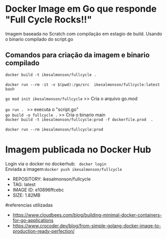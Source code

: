 # Docker Image em Go que responde "Full Cycle Rocks!!"
Imagem baseada no Scratch com compilação em estagio de build. Usando o binario compilado do script.go <br>

## Comandos para criação da imagem e binario compilado <br>
``docker build -t ikesalmonson/fullcycle .   `` <br>  
``docker run --rm -it -v $(pwd):/go/src  ikesalmonson/fullcycle:latest bash `` <br>  

`` go mod init ikesalmonson/fullcycle `` >> Cria o arquivo go.mod  <br>  
`` go run .  ``  >> executa o "script.go"<br>
`` go build -o fullcycle . `` >> Cria o binario main  <br>
``docker build -t ikesalmonson/fullcycle:prod -f dockerfile.prod  . `` <br>  
``docker run --rm ikesalmonson/fullcycle:prod ``  <br>  

 
# Imagem publicada no Docker Hub 	 <br>
 
 Login via o docker no dockerhub:  `` docker login``  <br>
 Enviada a imagem:`` docker push ikesalmonson/fullcycle ``    <br>

- REPOSITORY: ikesalmonson/fullcycle
- TAG: latest
- IMAGE ID: e10896ffcebc
- SIZE:   1.82MB

  

#referencias utilizadas 
- https://www.cloudbees.com/blog/building-minimal-docker-containers-for-go-applications
- https://www.crocoder.dev/blog/from-simple-golang-docker-image-to-production-ready-perfection/
<br> <br>

